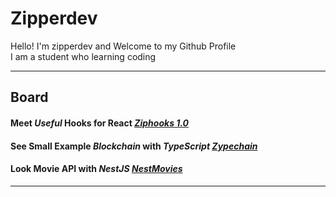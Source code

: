 # Zipperdev

Hello! I'm zipperdev and Welcome to my Github Profile<br/>
I am a student who learning coding

---
  
## Board

#### Meet _Useful_ Hooks for React [_Ziphooks 1.0_](https://www.npmjs.com/org/ziphooks)
#### See Small Example _Blockchain_ with _TypeScript_ [_Zypechain_](https://github.com/zipperdev/Zypechain)
#### Look Movie API with _NestJS_ [_NestMovies_](https://github.com/zipperdev/NestMovies)

---
